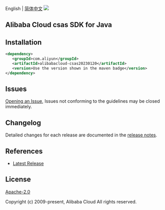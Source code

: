 English | [简体中文](README-CN.md)
![](https://aliyunsdk-pages.alicdn.com/icons/AlibabaCloud.svg)

## Alibaba Cloud csas SDK for Java

## Installation

```xml
<dependency>
   <groupId>com.aliyun</groupId>
   <artifactId>alibabacloud-csas20230120</artifactId>
   <version>Use the version shown in the maven badge</version>
</dependency>
```

## Issues
[Opening an Issue](https://github.com/aliyun/alibabacloud-java-async-sdk/issues/new), Issues not conforming to the guidelines may be closed immediately.

## Changelog
Detailed changes for each release are documented in the [release notes](./ChangeLog.txt).

## References
* [Latest Release](https://github.com/aliyun/alibabacloud-async-java-sdk/)

## License
[Apache-2.0](http://www.apache.org/licenses/LICENSE-2.0)

Copyright (c) 2009-present, Alibaba Cloud All rights reserved.